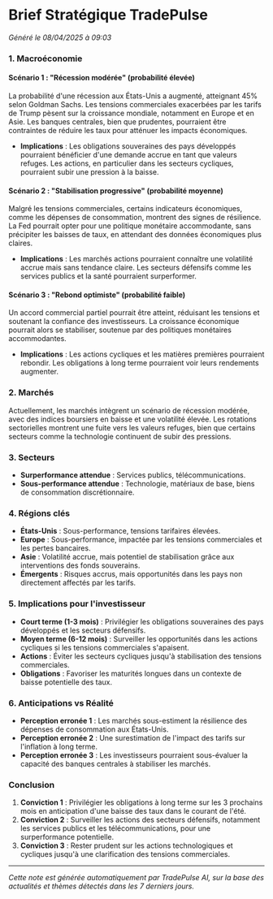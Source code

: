 # Brief Stratégique TradePulse

*Généré le 08/04/2025 à 09:03*

### 1. Macroéconomie

#### Scénario 1 : "Récession modérée" (probabilité élevée)
La probabilité d'une récession aux États-Unis a augmenté, atteignant 45% selon Goldman Sachs. Les tensions commerciales exacerbées par les tarifs de Trump pèsent sur la croissance mondiale, notamment en Europe et en Asie. Les banques centrales, bien que prudentes, pourraient être contraintes de réduire les taux pour atténuer les impacts économiques. 

- **Implications** : Les obligations souveraines des pays développés pourraient bénéficier d'une demande accrue en tant que valeurs refuges. Les actions, en particulier dans les secteurs cycliques, pourraient subir une pression à la baisse.

#### Scénario 2 : "Stabilisation progressive" (probabilité moyenne)
Malgré les tensions commerciales, certains indicateurs économiques, comme les dépenses de consommation, montrent des signes de résilience. La Fed pourrait opter pour une politique monétaire accommodante, sans précipiter les baisses de taux, en attendant des données économiques plus claires.

- **Implications** : Les marchés actions pourraient connaître une volatilité accrue mais sans tendance claire. Les secteurs défensifs comme les services publics et la santé pourraient surperformer.

#### Scénario 3 : "Rebond optimiste" (probabilité faible)
Un accord commercial partiel pourrait être atteint, réduisant les tensions et soutenant la confiance des investisseurs. La croissance économique pourrait alors se stabiliser, soutenue par des politiques monétaires accommodantes.

- **Implications** : Les actions cycliques et les matières premières pourraient rebondir. Les obligations à long terme pourraient voir leurs rendements augmenter.

### 2. Marchés

Actuellement, les marchés intègrent un scénario de récession modérée, avec des indices boursiers en baisse et une volatilité élevée. Les rotations sectorielles montrent une fuite vers les valeurs refuges, bien que certains secteurs comme la technologie continuent de subir des pressions.

### 3. Secteurs

- **Surperformance attendue** : Services publics, télécommunications.
- **Sous-performance attendue** : Technologie, matériaux de base, biens de consommation discrétionnaire.

### 4. Régions clés

- **États-Unis** : Sous-performance, tensions tarifaires élevées.
- **Europe** : Sous-performance, impactée par les tensions commerciales et les pertes bancaires.
- **Asie** : Volatilité accrue, mais potentiel de stabilisation grâce aux interventions des fonds souverains.
- **Émergents** : Risques accrus, mais opportunités dans les pays non directement affectés par les tarifs.

### 5. Implications pour l'investisseur

- **Court terme (1-3 mois)** : Privilégier les obligations souveraines des pays développés et les secteurs défensifs.
- **Moyen terme (6-12 mois)** : Surveiller les opportunités dans les actions cycliques si les tensions commerciales s'apaisent.
- **Actions** : Éviter les secteurs cycliques jusqu'à stabilisation des tensions commerciales.
- **Obligations** : Favoriser les maturités longues dans un contexte de baisse potentielle des taux.

### 6. Anticipations vs Réalité

- **Perception erronée 1** : Les marchés sous-estiment la résilience des dépenses de consommation aux États-Unis.
- **Perception erronée 2** : Une surestimation de l'impact des tarifs sur l'inflation à long terme.
- **Perception erronée 3** : Les investisseurs pourraient sous-évaluer la capacité des banques centrales à stabiliser les marchés.

### Conclusion

1. **Conviction 1** : Privilégier les obligations à long terme sur les 3 prochains mois en anticipation d'une baisse des taux dans le courant de l'été.
2. **Conviction 2** : Surveiller les actions des secteurs défensifs, notamment les services publics et les télécommunications, pour une surperformance potentielle.
3. **Conviction 3** : Rester prudent sur les actions technologiques et cycliques jusqu'à une clarification des tensions commerciales.

---

*Cette note est générée automatiquement par TradePulse AI, sur la base des actualités et thèmes détectés dans les 7 derniers jours.*
